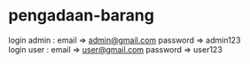 # pengadaan-barang
login admin : email => admin@gmail.com password => admin123  
login user : email => user@gmail.com password => user123
